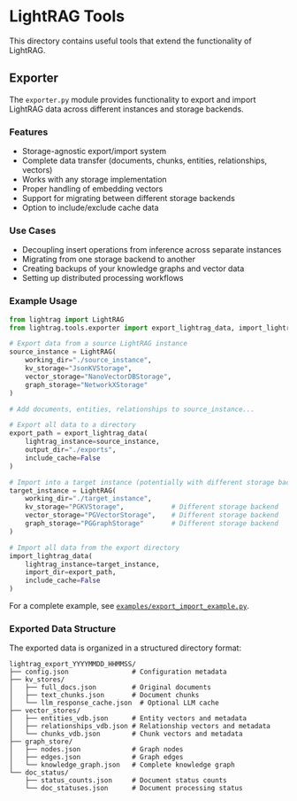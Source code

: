 # LightRAG Tools

This directory contains useful tools that extend the functionality of LightRAG.

## Exporter

The `exporter.py` module provides functionality to export and import LightRAG data across different instances and storage backends.

### Features

- Storage-agnostic export/import system
- Complete data transfer (documents, chunks, entities, relationships, vectors)
- Works with any storage implementation
- Proper handling of embedding vectors
- Support for migrating between different storage backends
- Option to include/exclude cache data

### Use Cases

- Decoupling insert operations from inference across separate instances
- Migrating from one storage backend to another
- Creating backups of your knowledge graphs and vector data
- Setting up distributed processing workflows

### Example Usage

```python
from lightrag import LightRAG
from lightrag.tools.exporter import export_lightrag_data, import_lightrag_data

# Export data from a source LightRAG instance
source_instance = LightRAG(
    working_dir="./source_instance",
    kv_storage="JsonKVStorage",
    vector_storage="NanoVectorDBStorage", 
    graph_storage="NetworkXStorage"
)

# Add documents, entities, relationships to source_instance...

# Export all data to a directory
export_path = export_lightrag_data(
    lightrag_instance=source_instance,
    output_dir="./exports",
    include_cache=False
)

# Import into a target instance (potentially with different storage backends)
target_instance = LightRAG(
    working_dir="./target_instance",
    kv_storage="PGKVStorage",            # Different storage backend
    vector_storage="PGVectorStorage",    # Different storage backend
    graph_storage="PGGraphStorage"       # Different storage backend
)

# Import all data from the export directory
import_lightrag_data(
    lightrag_instance=target_instance,
    import_dir=export_path,
    include_cache=False
)
```

For a complete example, see [`examples/export_import_example.py`](../../examples/export_import_example.py).

### Exported Data Structure

The exported data is organized in a structured directory format:

```
lightrag_export_YYYYMMDD_HHMMSS/
├── config.json                # Configuration metadata
├── kv_stores/
│   ├── full_docs.json         # Original documents
│   ├── text_chunks.json       # Document chunks
│   └── llm_response_cache.json  # Optional LLM cache
├── vector_stores/
│   ├── entities_vdb.json      # Entity vectors and metadata
│   ├── relationships_vdb.json # Relationship vectors and metadata
│   └── chunks_vdb.json        # Chunk vectors and metadata
├── graph_store/
│   ├── nodes.json             # Graph nodes
│   ├── edges.json             # Graph edges
│   └── knowledge_graph.json   # Complete knowledge graph
└── doc_status/
    ├── status_counts.json     # Document status counts
    └── doc_statuses.json      # Document processing status
``` 